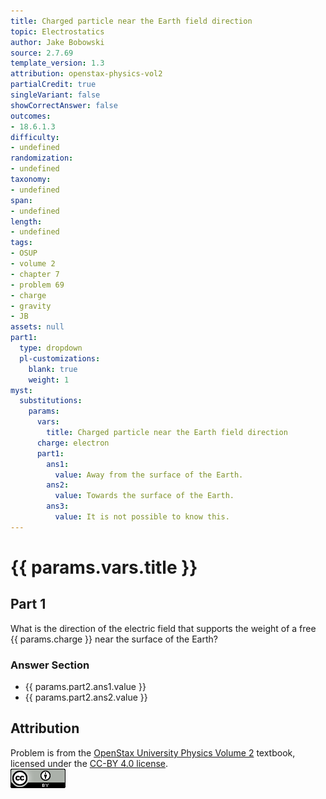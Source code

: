 ```yaml
---
title: Charged particle near the Earth field direction
topic: Electrostatics
author: Jake Bobowski
source: 2.7.69
template_version: 1.3
attribution: openstax-physics-vol2
partialCredit: true
singleVariant: false
showCorrectAnswer: false
outcomes:
- 18.6.1.3
difficulty:
- undefined
randomization:
- undefined
taxonomy:
- undefined
span:
- undefined
length:
- undefined
tags:
- OSUP
- volume 2
- chapter 7
- problem 69
- charge
- gravity
- JB
assets: null
part1:
  type: dropdown
  pl-customizations:
    blank: true
    weight: 1
myst:
  substitutions:
    params:
      vars:
        title: Charged particle near the Earth field direction
      charge: electron
      part1:
        ans1:
          value: Away from the surface of the Earth.
        ans2:
          value: Towards the surface of the Earth.
        ans3:
          value: It is not possible to know this.
---
```

# {{ params.vars.title }}

## Part 1

What is the direction of the electric field that supports the weight of a free {{ params.charge }} near the surface of the Earth?

### Answer Section

- {{ params.part2.ans1.value }}
- {{ params.part2.ans2.value }}

## Attribution

Problem is from the [OpenStax University Physics Volume 2](https://openstax.org/details/books/university-physics-volume-2) textbook, licensed under the [CC-BY 4.0 license](https://creativecommons.org/licenses/by/4.0/).<br>![Image representing the Creative Commons 4.0 BY license.](https://raw.githubusercontent.com/firasm/bits/master/by.png)